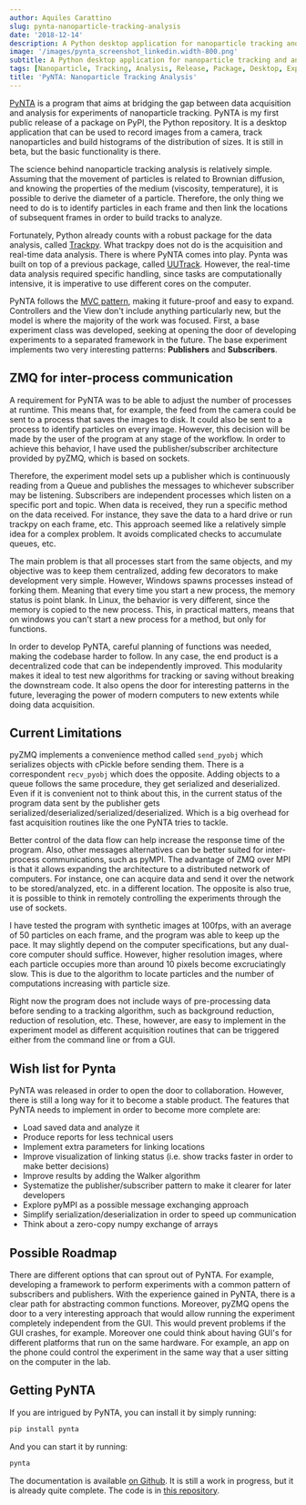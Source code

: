 ```yaml
---
author: Aquiles Carattino
slug: pynta-nanoparticle-tracking-analysis
date: '2018-12-14'
description: A Python desktop application for nanoparticle tracking and analysis
image: '/images/pynta_screenshot_linkedin.width-800.png'
subtitle: A Python desktop application for nanoparticle tracking and analysis
tags: [Nanoparticle, Tracking, Analysis, Release, Package, Desktop, Experiment]
title: 'PyNTA: Nanoparticle Tracking Analysis'
---
```


[PyNTA](https://pypi.org/project/pynta/) is a program that aims at
bridging the gap between data acquisition and analysis for experiments
of nanoparticle tracking. PyNTA is my first public release of a package
on PyPI, the Python repository. It is a desktop application that can be
used to record images from a camera, track nanoparticles and build
histograms of the distribution of sizes. It is still in beta, but the
basic functionality is there.

The science behind nanoparticle tracking analysis is relatively simple.
Assuming that the movement of particles is related to Brownian
diffusion, and knowing the properties of the medium (viscosity,
temperature), it is possible to derive the diameter of a particle.
Therefore, the only thing we need to do is to identify particles in each
frame and then link the locations of subsequent frames in order to build
tracks to analyze.

Fortunately, Python already counts with a robust package for the data
analysis, called
[Trackpy](http://soft-matter.github.io/trackpy/v0.4.1/). What trackpy
does not do is the acquisition and real-time data analysis. There is
where PyNTA comes into play. Pynta was built on top of a previous
package, called [UUTrack](https://uutrack.readthedocs.io/en/latest/).
However, the real-time data analysis required specific handling, since
tasks are computationally intensive, it is imperative to use different
cores on the computer.

PyNTA follows the [MVC
pattern](https://www.uetke.com/blog/general/the-mvc-pattern-for-lab-projects/),
making it future-proof and easy to expand. Controllers and the View
don't include anything particularly new, but the model is where the
majority of the work was focused. First, a base experiment class was
developed, seeking at opening the door of developing experiments to a
separated framework in the future. The base experiment implements two
very interesting patterns: **Publishers** and **Subscribers**.

## ZMQ for inter-process communication
A requirement for PyNTA was to be able to adjust the number of processes
at runtime. This means that, for example, the feed from the camera could
be sent to a process that saves the images to disk. It could also be
sent to a process to identify particles on every image. However, this
decision will be made by the user of the program at any stage of the
workflow. In order to achieve this behavior, I have used the
publisher/subscriber architecture provided by pyZMQ, which is based on
sockets.

Therefore, the experiment model sets up a publisher which is
continuously reading from a Queue and publishes the messages to
whichever subscriber may be listening. Subscribers are independent
processes which listen on a specific port and topic. When data is
received, they run a specific method on the data received. For instance,
they save the data to a hard drive or run trackpy on each frame, etc.
This approach seemed like a relatively simple idea for a complex
problem. It avoids complicated checks to accumulate queues, etc.

The main problem is that all processes start from the same objects, and
my objective was to keep them centralized, adding few decorators to make
development very simple. However, Windows spawns processes instead of
forking them. Meaning that every time you start a new process, the
memory status is point blank. In Linux, the behavior is very different,
since the memory is copied to the new process. This, in practical
matters, means that on windows you can't start a new process for a
method, but only for functions.

In order to develop PyNTA, careful planning of functions was needed,
making the codebase harder to follow. In any case, the end product is a
decentralized code that can be independently improved. This modularity
makes it ideal to test new algorithms for tracking or saving without
breaking the downstream code. It also opens the door for interesting
patterns in the future, leveraging the power of modern computers to new
extents while doing data acquisition.

## Current Limitations
pyZMQ implements a convenience method called `send_pyobj` which
serializes objects with cPickle before sending them. There is a
correspondent `recv_pyobj` which does the opposite. Adding objects to a
queue follows the same procedure, they get serialized and deserialized.
Even if it is convenient not to think about this, in the current status
of the program data sent by the publisher gets
serialized/deserialized/serialized/deserialized. Which is a big overhead
for fast acquisition routines like the one PyNTA tries to tackle.

Better control of the data flow can help increase the response time of
the program. Also, other messages alternatives can be better suited for
inter-process communications, such as pyMPI. The advantage of ZMQ over
MPI is that it allows expanding the architecture to a distributed
network of computers. For instance, one can acquire data and send it
over the network to be stored/analyzed, etc. in a different location.
The opposite is also true, it is possible to think in remotely
controlling the experiments through the use of sockets.

I have tested the program with synthetic images at 100fps, with an
average of 50 particles on each frame, and the program was able to keep
up the pace. It may slightly depend on the computer specifications, but
any dual-core computer should suffice. However, higher resolution
images, where each particle occupies more than around 10 pixels become
excruciatingly slow. This is due to the algorithm to locate particles
and the number of computations increasing with particle size.

Right now the program does not include ways of pre-processing data
before sending to a tracking algorithm, such as background reduction,
reduction of resolution, etc. These, however, are easy to implement in
the experiment model as different acquisition routines that can be
triggered either from the command line or from a GUI.

## Wish list for Pynta
PyNTA was released in order to open the door to collaboration. However,
there is still a long way for it to become a stable product. The
features that PyNTA needs to implement in order to become more complete
are:

-   Load saved data and analyze it
-   Produce reports for less technical users
-   Implement extra parameters for linking locations
-   Improve visualization of linking status (i.e. show tracks faster in
    order to make better decisions)
-   Improve results by adding the Walker algorithm
-   Systematize the publisher/subscriber pattern to make it clearer for
    later developers
-   Explore pyMPI as a possible message exchanging approach
-   Simplify serialization/deserialization in order to speed up
    communication
-   Think about a zero-copy numpy exchange of arrays

## Possible Roadmap
There are different options that can sprout out of PyNTA. For example,
developing a framework to perform experiments with a common pattern of
subscribers and publishers. With the experience gained in PyNTA, there
is a clear path for abstracting common functions. Moreover, pyZMQ opens
the door to a very interesting approach that would allow running the
experiment completely independent from the GUI. This would prevent
problems if the GUI crashes, for example. Moreover one could think about
having GUI's for different platforms that run on the same hardware. For
example, an app on the phone could control the experiment in the same
way that a user sitting on the computer in the lab.

## Getting PyNTA
If you are intrigued by PyNTA, you can install it by simply running:

```bash
pip install pynta
```

And you can start it by running:

```bash
pynta
```

The documentation is available [on
Github](https://nanoepics.github.io/pynta/). It is still a work in
progress, but it is already quite complete. The code is in [this
repository](https://github.com/nanoepics/pynta).
